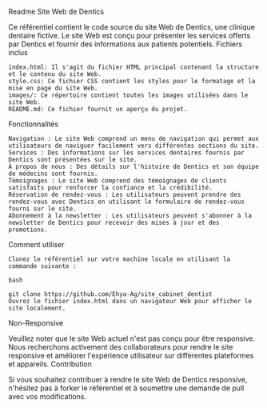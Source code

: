 Readme
Site Web de Dentics

Ce référentiel contient le code source du site Web de Dentics, une clinique dentaire fictive. Le site Web est conçu pour présenter les services offerts par Dentics et fournir des informations aux patients potentiels.
Fichiers inclus

    index.html: Il s'agit du fichier HTML principal contenant la structure et le contenu du site Web.
    style.css: Ce fichier CSS contient les styles pour le formatage et la mise en page du site Web.
    images/: Ce répertoire contient toutes les images utilisées dans le site Web.
    README.md: Ce fichier fournit un aperçu du projet.

Fonctionnalités

    Navigation : Le site Web comprend un menu de navigation qui permet aux utilisateurs de naviguer facilement vers différentes sections du site.
    Services : Des informations sur les services dentaires fournis par Dentics sont présentées sur le site.
    À propos de nous : Des détails sur l'histoire de Dentics et son équipe de médecins sont fournis.
    Témoignages : Le site Web comprend des témoignages de clients satisfaits pour renforcer la confiance et la crédibilité.
    Réservation de rendez-vous : Les utilisateurs peuvent prendre des rendez-vous avec Dentics en utilisant le formulaire de rendez-vous fourni sur le site.
    Abonnement à la newsletter : Les utilisateurs peuvent s'abonner à la newsletter de Dentics pour recevoir des mises à jour et des promotions.

Comment utiliser

    Clonez le référentiel sur votre machine locale en utilisant la commande suivante :

    bash

    git clone https://github.com/Ehya-Ag/site_cabinet_dentist
    Ouvrez le fichier index.html dans un navigateur Web pour afficher le site localement.

Non-Responsive

Veuillez noter que le site Web actuel n'est pas conçu pour être responsive. Nous recherchons activement des collaborateurs pour rendre le site responsive et améliorer l'expérience utilisateur sur différentes plateformes et appareils.
Contribution

Si vous souhaitez contribuer à rendre le site Web de Dentics responsive, n'hésitez pas à forker le référentiel et à soumettre une demande de pull avec vos modifications.
